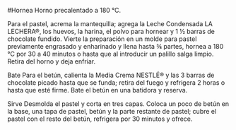 #Hornea
Horno precalentado a 180 °C.

Para el pastel, acrema la mantequilla; agrega la Leche Condensada LA LECHERA®, los huevos, la harina, el polvo para hornear y 1 ½ barras de chocolate fundido. Vierte la preparación en un molde para pastel previamente engrasado y enharinado y llena hasta ¾ partes, hornea a 180 °C por 30 a 40 minutos o hasta que al introducir un palillo salga limpio. Retira del horno y deja enfriar.

Bate
Para el betún, calienta la Media Crema NESTLÉ® y las 3 barras de chocolate picado hasta que se funda; retira del fuego y refrigera 2 horas o hasta que esté firme. Bate el betún en una batidora y reserva.

Sirve
Desmolda el pastel y corta en tres capas. Coloca un poco de betún en la base, una tapa de pastel, betún y la parte restante de pastel; cubre el pastel con el resto del betún, refrigera por 30 minutos y ofrece.